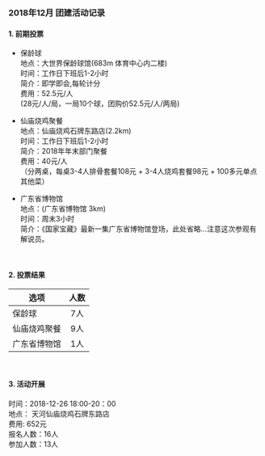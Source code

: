 ### 2018年12月 团建活动记录
#### 1. 前期投票
- 保龄球  
地点：大世界保龄球馆(683m 体育中心内二楼)  
时间：工作日下班后1-2小时  
简介：即学即会,每轮计分  
费用：52.5元/人  
(28元/人/局，一局10个球，团购价52.5元/人/两局)  

- 仙庙烧鸡聚餐  
地点：仙庙烧鸡石牌东路店(2.2km)  
时间：工作日下班后1-2小时  
简介：2018年年末部门聚餐  
费用：40元/人  
（分两桌，每桌3-4人排骨套餐108元 + 3-4人烧鸡套餐98元 + 100多元单点其他菜）  

- 广东省博物馆  
地点：(广东省博物馆 3km)  
时间：周末3小时  
简介：《国家宝藏》最新一集广东省博物馆登场，此处省略...注意这次参观有解说员。  
<br/>

#### 2. 投票结果
选项|人数
---|:--:
保龄球|7人
仙庙烧鸡聚餐|9人
广东省博物馆|1人
<br/>

#### 3. 活动开展
时间：2018-12-26 18:00-20：00  
地点： 天河仙庙烧鸡石牌东路店  
费用: 652元  
报名人数：16人  
参加人数：13人  
